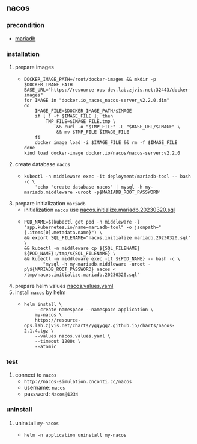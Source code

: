 ## nacos

### precondition
* [mariadb](../middleware/mariadb.md)

### installation
1. prepare images
    * ```shell
      DOCKER_IMAGE_PATH=/root/docker-images && mkdir -p $DOCKER_IMAGE_PATH
      BASE_URL="https://resource-ops-dev.lab.zjvis.net:32443/docker-images"
      for IMAGE in "docker.io_nacos_nacos-server_v2.2.0.dim"
      do
          IMAGE_FILE=$DOCKER_IMAGE_PATH/$IMAGE
          if [ ! -f $IMAGE_FILE ]; then
              TMP_FILE=$IMAGE_FILE.tmp \
                  && curl -o "$TMP_FILE" -L "$BASE_URL/$IMAGE" \
                  && mv $TMP_FILE $IMAGE_FILE
          fi
          docker image load -i $IMAGE_FILE && rm -f $IMAGE_FILE
      done
      kind load docker-image docker.io/nacos/nacos-server:v2.2.0
      ```
2. create database `nacos`
    * ```shell
      kubectl -n middleware exec -it deployment/mariadb-tool -- bash -c \
          'echo "create database nacos" | mysql -h my-mariadb.middleware -uroot -p$MARIADB_ROOT_PASSWORD'
      ```
3. prepare initialization `mariadb`
    * initialization `nacos` use [nacos.initialize.mariadb.20230320.sql](resources/nacos.initialize.mariadb.20230320.sql.md)
    * ```shell
      POD_NAME=$(kubectl get pod -n middleware -l "app.kubernetes.io/name=mariadb-tool" -o jsonpath="{.items[0].metadata.name}") \
      && export SQL_FILENAME="nacos.initialize.mariadb.20230320.sql" \
      && kubectl -n middleware cp ${SQL_FILENAME} ${POD_NAME}:/tmp/${SQL_FILENAME} \
      && kubectl -n middleware exec -it ${POD_NAME} -- bash -c \
             "mysql -h my-mariadb.middleware -uroot -p\${MARIADB_ROOT_PASSWORD} nacos < /tmp/nacos.initialize.mariadb.20230320.sql"
      ```
4. prepare helm values [nacos.values.yaml](resources/nacos.values.yaml.md)
5. install `nacos` by helm
    * ```shell
      helm install \
          --create-namespace --namespace application \
          my-nacos \
          https://resource-ops.lab.zjvis.net/charts/ygqygq2.github.io/charts/nacos-2.1.4.tgz \
          --values nacos.values.yaml \
          --timeout 1200s \
          --atomic
      ```

### test
1. connect to `nacos`
    * `http://nacos-simulation.cnconti.cc/nacos`
    * username: `nacos`
    * password: `Nacos@1234`

### uninstall
1. uninstall `my-nacos`
    * ```shell
      helm -n application uninstall my-nacos
      ```
    